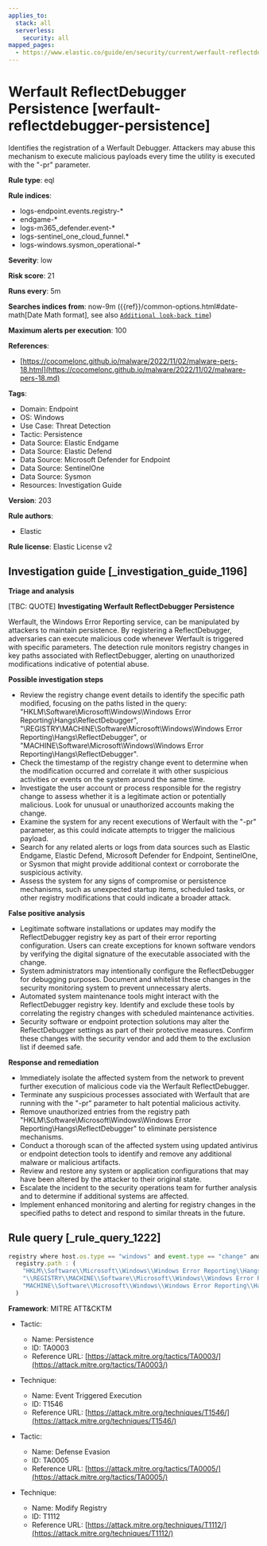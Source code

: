 ```yaml
---
applies_to:
  stack: all
  serverless:
    security: all
mapped_pages:
  - https://www.elastic.co/guide/en/security/current/werfault-reflectdebugger-persistence.html
---
```


# Werfault ReflectDebugger Persistence [werfault-reflectdebugger-persistence]

Identifies the registration of a Werfault Debugger. Attackers may abuse this mechanism to execute malicious payloads every time the utility is executed with the "-pr" parameter.

**Rule type**: eql

**Rule indices**:

* logs-endpoint.events.registry-*
* endgame-*
* logs-m365_defender.event-*
* logs-sentinel_one_cloud_funnel.*
* logs-windows.sysmon_operational-*

**Severity**: low

**Risk score**: 21

**Runs every**: 5m

**Searches indices from**: now-9m ({{ref}}/common-options.html#date-math[Date Math format], see also [`Additional look-back time`](docs-content://solutions/security/detect-and-alert/create-detection-rule.md#rule-schedule))

**Maximum alerts per execution**: 100

**References**:

* [https://cocomelonc.github.io/malware/2022/11/02/malware-pers-18.html](https://cocomelonc.github.io/malware/2022/11/02/malware-pers-18.md)

**Tags**:

* Domain: Endpoint
* OS: Windows
* Use Case: Threat Detection
* Tactic: Persistence
* Data Source: Elastic Endgame
* Data Source: Elastic Defend
* Data Source: Microsoft Defender for Endpoint
* Data Source: SentinelOne
* Data Source: Sysmon
* Resources: Investigation Guide

**Version**: 203

**Rule authors**:

* Elastic

**Rule license**: Elastic License v2

## Investigation guide [_investigation_guide_1196]

**Triage and analysis**

[TBC: QUOTE]
**Investigating Werfault ReflectDebugger Persistence**

Werfault, the Windows Error Reporting service, can be manipulated by attackers to maintain persistence. By registering a ReflectDebugger, adversaries can execute malicious code whenever Werfault is triggered with specific parameters. The detection rule monitors registry changes in key paths associated with ReflectDebugger, alerting on unauthorized modifications indicative of potential abuse.

**Possible investigation steps**

* Review the registry change event details to identify the specific path modified, focusing on the paths listed in the query: "HKLM\Software\Microsoft\Windows\Windows Error Reporting\Hangs\ReflectDebugger", "\REGISTRY\MACHINE\Software\Microsoft\Windows\Windows Error Reporting\Hangs\ReflectDebugger", or "MACHINE\Software\Microsoft\Windows\Windows Error Reporting\Hangs\ReflectDebugger".
* Check the timestamp of the registry change event to determine when the modification occurred and correlate it with other suspicious activities or events on the system around the same time.
* Investigate the user account or process responsible for the registry change to assess whether it is a legitimate action or potentially malicious. Look for unusual or unauthorized accounts making the change.
* Examine the system for any recent executions of Werfault with the "-pr" parameter, as this could indicate attempts to trigger the malicious payload.
* Search for any related alerts or logs from data sources such as Elastic Endgame, Elastic Defend, Microsoft Defender for Endpoint, SentinelOne, or Sysmon that might provide additional context or corroborate the suspicious activity.
* Assess the system for any signs of compromise or persistence mechanisms, such as unexpected startup items, scheduled tasks, or other registry modifications that could indicate a broader attack.

**False positive analysis**

* Legitimate software installations or updates may modify the ReflectDebugger registry key as part of their error reporting configuration. Users can create exceptions for known software vendors by verifying the digital signature of the executable associated with the change.
* System administrators may intentionally configure the ReflectDebugger for debugging purposes. Document and whitelist these changes in the security monitoring system to prevent unnecessary alerts.
* Automated system maintenance tools might interact with the ReflectDebugger registry key. Identify and exclude these tools by correlating the registry changes with scheduled maintenance activities.
* Security software or endpoint protection solutions may alter the ReflectDebugger settings as part of their protective measures. Confirm these changes with the security vendor and add them to the exclusion list if deemed safe.

**Response and remediation**

* Immediately isolate the affected system from the network to prevent further execution of malicious code via the Werfault ReflectDebugger.
* Terminate any suspicious processes associated with Werfault that are running with the "-pr" parameter to halt potential malicious activity.
* Remove unauthorized entries from the registry path "HKLM\Software\Microsoft\Windows\Windows Error Reporting\Hangs\ReflectDebugger" to eliminate persistence mechanisms.
* Conduct a thorough scan of the affected system using updated antivirus or endpoint detection tools to identify and remove any additional malware or malicious artifacts.
* Review and restore any system or application configurations that may have been altered by the attacker to their original state.
* Escalate the incident to the security operations team for further analysis and to determine if additional systems are affected.
* Implement enhanced monitoring and alerting for registry changes in the specified paths to detect and respond to similar threats in the future.


## Rule query [_rule_query_1222]

```js
registry where host.os.type == "windows" and event.type == "change" and
  registry.path : (
    "HKLM\\Software\\Microsoft\\Windows\\Windows Error Reporting\\Hangs\\ReflectDebugger",
    "\\REGISTRY\\MACHINE\\Software\\Microsoft\\Windows\\Windows Error Reporting\\Hangs\\ReflectDebugger",
    "MACHINE\\Software\\Microsoft\\Windows\\Windows Error Reporting\\Hangs\\ReflectDebugger"
  )
```

**Framework**: MITRE ATT&CKTM

* Tactic:

    * Name: Persistence
    * ID: TA0003
    * Reference URL: [https://attack.mitre.org/tactics/TA0003/](https://attack.mitre.org/tactics/TA0003/)

* Technique:

    * Name: Event Triggered Execution
    * ID: T1546
    * Reference URL: [https://attack.mitre.org/techniques/T1546/](https://attack.mitre.org/techniques/T1546/)

* Tactic:

    * Name: Defense Evasion
    * ID: TA0005
    * Reference URL: [https://attack.mitre.org/tactics/TA0005/](https://attack.mitre.org/tactics/TA0005/)

* Technique:

    * Name: Modify Registry
    * ID: T1112
    * Reference URL: [https://attack.mitre.org/techniques/T1112/](https://attack.mitre.org/techniques/T1112/)



